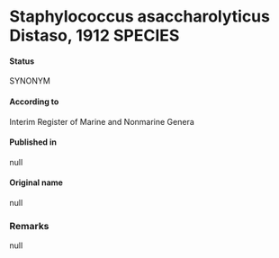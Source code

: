 # Staphylococcus asaccharolyticus Distaso, 1912 SPECIES

#### Status
SYNONYM

#### According to
Interim Register of Marine and Nonmarine Genera

#### Published in
null

#### Original name
null

### Remarks
null
